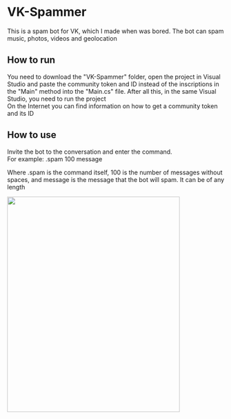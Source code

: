 # VK-Spammer
This is a spam bot for VK, which I made when was bored. The bot can spam music, photos, videos and geolocation

## How to run

You need to download the "VK-Spammer" folder, open the project in Visual Studio and paste the community token and ID instead of the inscriptions in the "Main" method into the "Main.cs" file. After all this, in the same Visual Studio, you need to run the project
<br>On the Internet you can find information on how to get a community token and its ID

## How to use

Invite the bot to the conversation and enter the command.
<br>For example: .spam 100 message

Where .spam is the command itself, 100 is the number of messages without spaces, and message is the message that the bot will spam. It can be of any length

<img src="https://github.com/Atennop1/VK-Spammer/assets/73060890/2c8a065f-e56c-4b7b-a1d3-fcc029b792f5)" width="400" height="500"/>
